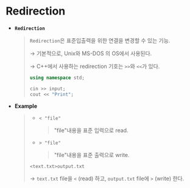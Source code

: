# Redirection

* **`Redirection`**

  > `Redirection`은 표준입출력을 위한 연결을 변경할 수 있는 기능.
  >
  > → 기본적으로, Unix와 MS-DOS 의 OS에서 사용된다.
  >
  > → C++에서 사용하는 redirection 기호는 `>>`와 `<<`가 있다.
  >
  > ```c++
  > using namespace std;
  > 
  > cin >> input;
  > cout << "Print";
  > ```

  

* **Example**

  > * `< "file"`
  >
  >   > "file"내용을 표준 입력으로 read.
  >
  > * `> "file"`
  >
  >   > "file"내용을 표준 출력으로 write.
  >
  > ```
  > <text.txt>output.txt
  > ```
  >
  > → `text.txt` file을 `<` (read) 하고, `output.txt` file에 `>` (write) 한다.